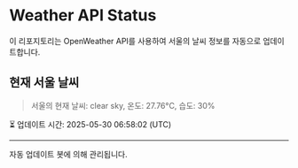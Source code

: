 
# Weather API Status

이 리포지토리는 OpenWeather API를 사용하여 서울의 날씨 정보를 자동으로 업데이트합니다.

## 현재 서울 날씨
> 서울의 현재 날씨: clear sky, 온도: 27.76°C, 습도: 30%

⏳ 업데이트 시간: 2025-05-30 06:58:02 (UTC)

---
자동 업데이트 봇에 의해 관리됩니다.

